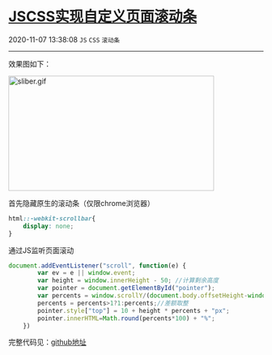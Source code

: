 # [JSCSS实现自定义页面滚动条](https://blog.csdn.net/woaidouya123/article/details/103484605)
2020-11-07 13:38:08 `JS` `CSS` `滚动条`

---
<p>效果图如下：</p> 
<p><img alt="sliber.gif" class="has" height="227" src="https://img-blog.csdnimg.cn/20191210225629683.gif" width="406"></p> 
<p>首先隐藏原生的滚动条（仅限chrome浏览器）</p> 

```css
html::-webkit-scrollbar{
    display: none;
}
``` 
<p>通过JS监听页面滚动</p> 

```javascript
document.addEventListener("scroll", function(e) {
        var ev = e || window.event;
        var height = window.innerHeight - 50; //计算剩余高度
        var pointer = document.getElementById("pointer");
        var percents = window.scrollY/(document.body.offsetHeight-window.innerHeight);// 计算滑动百分比
        percents = percents>1?1:percents;//差额取整
        pointer.style["top"] = 10 + height * percents + "px";
        pointer.innerHTML=Math.round(percents*100) + "%";
    })
``` 
<p>完整代码见：<a href="https://github.com/woaidouya123/cssLib/blob/master/src/cssDemo/slideBar.html">github地址</a></p>
